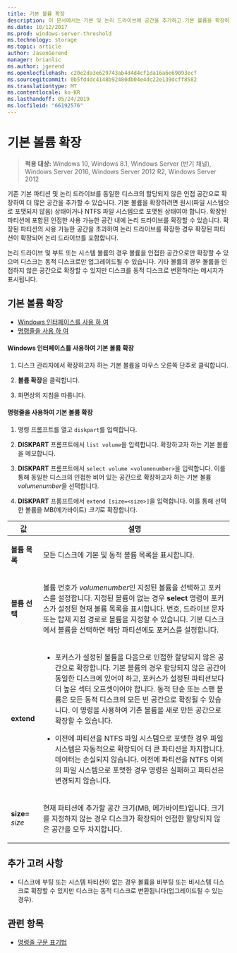 ```yaml
---
title: 기본 볼륨 확장
description: 이 문서에서는 기본 및 논리 드라이브에 공간을 추가하고 기본 볼륨을 확장하는 방법을 설명합니다.
ms.date: 10/12/2017
ms.prod: windows-server-threshold
ms.technology: storage
ms.topic: article
author: JasonGerend
manager: brianlic
ms.author: jgerend
ms.openlocfilehash: c20e2da3e629743ab4d4d4cf1da16a6e69093ecf
ms.sourcegitcommit: 0b5fd4dc4148b92480db04e4dc22e139dcff8582
ms.translationtype: MT
ms.contentlocale: ko-KR
ms.lasthandoff: 05/24/2019
ms.locfileid: "66192576"
---
```

# <a name="extend-a-basic-volume"></a>기본 볼륨 확장

> **적용 대상:** Windows 10, Windows 8.1, Windows Server (반기 채널), Windows Server 2016, Windows Server 2012 R2, Windows Server 2012

기존 기본 파티션 및 논리 드라이브를 동일한 디스크의 할당되지 않은 인접 공간으로 확장하여 더 많은 공간을 추가할 수 있습니다. 기본 볼륨을 확장하려면 원시(파일 시스템으로 포맷되지 않음) 상태이거나 NTFS 파일 시스템으로 포맷된 상태여야 합니다. 확장된 파티션에 포함된 인접한 사용 가능한 공간 내에 논리 드라이브를 확장할 수 있습니다. 확장된 파티션의 사용 가능한 공간을 초과하여 논리 드라이브를 확장한 경우 확장된 파티션이 확장되어 논리 드라이브를 포함합니다.

논리 드라이브 및 부트 또는 시스템 볼륨의 경우 볼륨을 인접한 공간으로만 확장할 수 있으며 디스크는 동적 디스크로만 업그레이드될 수 있습니다. 기타 볼륨의 경우 볼륨을 인접하지 않은 공간으로 확장할 수 있지만 디스크를 동적 디스크로 변환하라는 메시지가 표시됩니다.

## <a name="extending-a-basic-volume"></a>기본 볼륨 확장

-   [Windows 인터페이스를 사용 하 여](#to-extend-a-basic-volume-using-the-windows-interface)
-   [명령줄을 사용 하 여](#to-extend-a-basic-volume-using-a-command-line)

#### <a name="to-extend-a-basic-volume-using-the-windows-interface"></a>Windows 인터페이스를 사용하여 기본 볼륨 확장

1. 디스크 관리자에서 확장하고자 하는 기본 볼륨을 마우스 오른쪽 단추로 클릭합니다.

2. **볼륨 확장**을 클릭합니다.

3. 화면상의 지침을 따릅니다.

#### <a name="to-extend-a-basic-volume-using-a-command-line"></a>명령줄을 사용하여 기본 볼륨 확장

1. 명령 프롬프트를 열고 `diskpart`를 입력합니다.

2. **DISKPART** 프롬프트에서 `list volume`을 입력합니다. 확장하고자 하는 기본 볼륨을 메모합니다.

3. **DISKPART** 프롬프트에서 `select volume <volumenumber>`을 입력합니다. 이를 통해 동일한 디스크의 인접한 비어 있는 공간으로 확장하고자 하는 기본 볼륨 *volumenumber*을 선택합니다.

4. **DISKPART** 프롬프트에서 `extend [size=<size>]`을 입력합니다. 이를 통해 선택한 볼륨을 MB(메가바이트) *크기*로 확장합니다.

| 값 | 설명 |
| --- | --- |
| <p>**볼륨 목록**</p> | <p>모든 디스크에 기본 및 동적 볼륨 목록을 표시합니다.</p> |
| <p>**볼륨 선택**</p> | <p>볼륨 번호가 <em>volumenumber</em>인 지정된 볼륨을 선택하고 포커스를 설정합니다. 지정된 볼륨이 없는 경우 **select** 명령이 포커스가 설정된 현재 볼륨 목록을 표시합니다. 번호, 드라이브 문자 또는 탑재 지점 경로로 볼륨을 지정할 수 있습니다. 기본 디스크에서 볼륨을 선택하면 해당 파티션에도 포커스를 설정합니다.</p> |
| <p>**extend**</p> | <p><ul><li>포커스가 설정된 볼륨을 다음으로 인접한 할당되지 않은 공간으로 확장합니다. 기본 볼륨의 경우 할당되지 않은 공간이 동일한 디스크에 있어야 하고, 포커스가 설정된 파티션보다 더 높은 섹터 오프셋이어야 합니다. 동적 단순 또는 스팬 볼륨은 모든 동적 디스크의 모든 빈 공간으로 확장될 수 있습니다. 이 명령을 사용하여 기존 볼륨을 새로 만든 공간으로 확장할 수 있습니다.</p></li ><p><li>이전에 파티션을 NTFS 파일 시스템으로 포맷한 경우 파일 시스템은 자동적으로 확장되어 더 큰 파티션을 차지합니다. 데이터는 손실되지 않습니다. 이전에 파티션을 NTFS 이외의 파일 시스템으로 포맷한 경우 명령은 실패하고 파티션은 변경되지 않습니다.</p></li></ul>|
| <p>**size=** <em>size</em></p> | <p>현재 파티션에 추가할 공간 크기(MB, 메가바이트)입니다. 크기를 지정하지 않는 경우 디스크가 확장되어 인접한 할당되지 않은 공간을 모두 차지합니다.</p> |

## <a name="additional-considerations"></a>추가 고려 사항

-   디스크에 부팅 또는 시스템 파티션이 없는 경우 볼륨을 비부팅 또는 비시스템 디스크로 확장할 수 있지만 디스크는 동적 디스크로 변환됩니다(업그레이드될 수 있는 경우).

## <a name="see-also"></a>관련 항목

-   [명령줄 구문 표기법](https://technet.microsoft.com/library/cc742449(v=ws.11).aspx)
